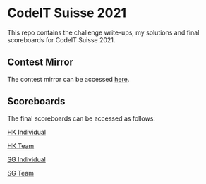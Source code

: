# CodeIT Suisse 2021

This repo contains the challenge write-ups, my solutions and final scoreboards for CodeIT Suisse 2021.

## Contest Mirror
The contest mirror can be accessed [here](https://cs-2021-sjy.herokuapp.com).

## Scoreboards
The final scoreboards can be accessed as follows:

[HK Individual](scoreboards/hk-individual.png)

[HK Team](scoreboards/hk-team.png)

[SG Individual](scoreboards/sg-individual.png)

[SG Team](scoreboards/sg-team.png)
